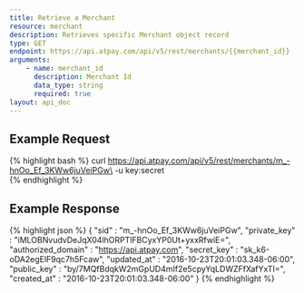 ```yaml
---
title: Retrieve a Merchant
resource: merchant
description: Retrieves specific Merchant object record
type: GET
endpoint: https://api.atpay.com/api/v5/rest/merchants/{{merchant_id}}
arguments:
    - name: merchant_id
      description: Merchant Id
      data_type: string
      required: true
layout: api_doc
---
```


## Example Request
{% highlight bash %}
curl https://api.atpay.com/api/v5/rest/merchants/m_-hnOo_Ef_3KWw6juVeiPGw\
   -u key:secret \
{% endhighlight %}

## Example Response
{% highlight json %}
{
   "sid" : "m_-hnOo_Ef_3KWw6juVeiPGw",
   "private_key" : "iMLOBNvudvDeJqX04lhORPTlFBCyxYP0Ut+yxxRfwiE=",
   "authorized_domain" : "https://api.atpay.com",
   "secret_key" : "sk_k6-oDA2egElF9qc7h5Fcaw",
   "updated_at" : "2016-10-23T20:01:03.348-06:00",
   "public_key" : "by/7MQfBdqkW2mGpUD4mIf2e5cpyYqLDWZFfXafYxTI=",
   "created_at" : "2016-10-23T20:01:03.348-06:00"
}
{% endhighlight %}
